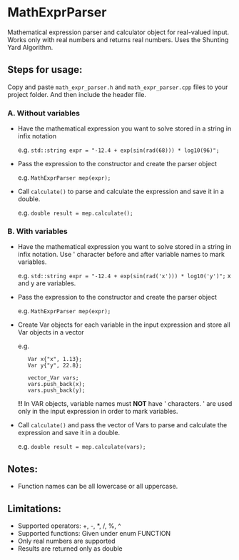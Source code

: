 # MathExprParser
Mathematical expression parser and calculator object for real-valued input.
Works only with real numbers and returns real numbers. Uses the Shunting
Yard Algorithm.

## Steps for usage:

Copy and paste `math_expr_parser.h` and `math_expr_parser.cpp` files to your project folder. And then include the header file.

### A. Without variables
  - Have the mathematical expression you want to solve stored in a string
    in infix notation

    e.g. `std::string expr = "-12.4 + exp(sin(rad(68))) * log10(96)";`

  - Pass the expression to the constructor and create the parser object

    e.g. `MathExprParser mep(expr);`

  - Call `calculate()` to parse and calculate the expression and save it in
    a double.

    e.g. `double result = mep.calculate();`

### B. With variables
  - Have the mathematical expression you want to solve stored in a string 
    in infix notation. Use ' character before and after variable names to
    mark variables.

    e.g. `std::string expr = "-12.4 + exp(sin(rad('x'))) * log10('y')";`
         x and y are variables.

  - Pass the expression to the constructor and create the parser object

    e.g. `MathExprParser mep(expr);`

  - Create Var objects for each variable in the input expression and
    store all Var objects in a vector

    e.g. 
    ```
       Var x{"x", 1.13};
       Var y{"y", 22.8};

       vector_Var vars;
       vars.push_back(x);
       vars.push_back(y);
    ```
    **!!** In VAR objects, variable names must **NOT** have ' characters. ' are
       used only in the input expression in order to mark variables.

  - Call `calculate()` and pass the vector of Vars to parse and calculate 
    the expression and save it in a double.

    e.g. `double result = mep.calculate(vars);`

## Notes:
  - Function names can be all lowercase or all uppercase.

## Limitations:
  - Supported operators: +, -, *, /, %, ^
  - Supported functions: Given under enum FUNCTION
  - Only real numbers are supported
  - Results are returned only as double
